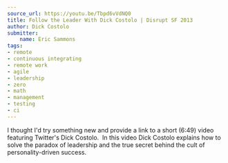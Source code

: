 ```yaml
---
source_url: https://youtu.be/Tbpd6vVdNQ0
title: Follow the Leader With Dick Costolo | Disrupt SF 2013
author: Dick Costolo
submitter:
    name: Eric Sammons
tags:
- remote
- continuous integrating
- remote work
- agile
- leadership
- zero
- math
- management
- testing
- ci
---
```


I thought I\'d try something new and provide a link to a short (6:49) video featuring Twitter\'s Dick Costolo.  In this video Dick Costolo explains how to solve the paradox of leadership and the true secret behind the cult of personality-driven success.
